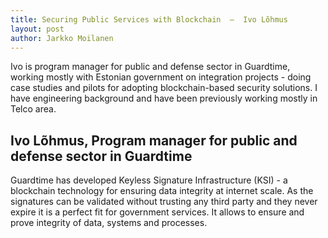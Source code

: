 ```yaml
---
title: Securing Public Services with Blockchain  –  Ivo Lõhmus
layout: post
author: Jarkko Moilanen
---
```


Ivo is program manager for public and defense sector in Guardtime, working mostly with Estonian government on integration projects - doing case studies and pilots for adopting blockchain-based security solutions. I have engineering background and have been previously working mostly in Telco area.

## Ivo Lõhmus, Program manager for public and defense sector in Guardtime

Guardtime has developed Keyless Signature Infrastructure (KSI) - a blockchain technology for ensuring data integrity at internet scale. As the signatures can be validated without trusting any third party and they never expire it is a perfect fit for government services. It allows to ensure and prove integrity of data, systems and processes. 

